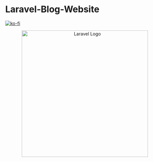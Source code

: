 # Laravel-Blog-Website

[![ko-fi](https://ko-fi.com/img/githubbutton_sm.svg)](https://ko-fi.com/V7V1LLFKO)

<p align="center"><a href="https://laravel.com" target="_blank"><img src="https://raw.githubusercontent.com/laravel/art/master/logo-lockup/5%20SVG/2%20CMYK/1%20Full%20Color/laravel-logolockup-cmyk-red.svg" width="400" alt="Laravel Logo"></a></p>

